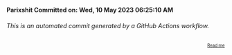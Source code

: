 **Parixshit Committed on: Wed, 10 May 2023 06:25:10 AM** <!-- 5cfa3de2-c2be-4803-b34b-a0b7e332c171 -->

###### This is an automated commit generated by a GitHub Actions workflow.

<div align="right"><sub><sup><a href="https://github.com/Parixshit/AutoCommit.git">Read me</a></sup></sub></div>
